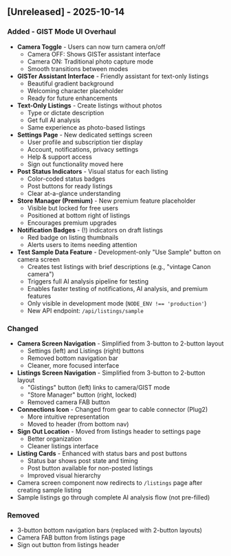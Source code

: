 
## [Unreleased] - 2025-10-14

### Added - GIST Mode UI Overhaul
- **Camera Toggle** - Users can now turn camera on/off
  - Camera OFF: Shows GISTer assistant interface
  - Camera ON: Traditional photo capture mode
  - Smooth transitions between modes
- **GISTer Assistant Interface** - Friendly assistant for text-only listings
  - Beautiful gradient background
  - Welcoming character placeholder
  - Ready for future enhancements
- **Text-Only Listings** - Create listings without photos
  - Type or dictate description
  - Get full AI analysis
  - Same experience as photo-based listings
- **Settings Page** - New dedicated settings screen
  - User profile and subscription tier display
  - Account, notifications, privacy settings
  - Help & support access
  - Sign out functionality moved here
- **Post Status Indicators** - Visual status for each listing
  - Color-coded status badges
  - Post buttons for ready listings
  - Clear at-a-glance understanding
- **Store Manager (Premium)** - New premium feature placeholder
  - Visible but locked for free users
  - Positioned at bottom right of listings
  - Encourages premium upgrades
- **Notification Badges** - (!) indicators on draft listings
  - Red badge on listing thumbnails
  - Alerts users to items needing attention
- **Test Sample Data Feature** - Development-only "Use Sample" button on camera screen
  - Creates test listings with brief descriptions (e.g., "vintage Canon camera")
  - Triggers full AI analysis pipeline for testing
  - Enables faster testing of notifications, AI analysis, and premium features
  - Only visible in development mode (`NODE_ENV !== 'production'`)
  - New API endpoint: `/api/listings/sample`

### Changed
- **Camera Screen Navigation** - Simplified from 3-button to 2-button layout
  - Settings (left) and Listings (right) buttons
  - Removed bottom navigation bar
  - Cleaner, more focused interface
- **Listings Screen Navigation** - Simplified from 3-button to 2-button layout
  - "Gistings" button (left) links to camera/GIST mode
  - "Store Manager" button (right, locked)
  - Removed camera FAB button
- **Connections Icon** - Changed from gear to cable connector (Plug2)
  - More intuitive representation
  - Moved to header (from bottom nav)
- **Sign Out Location** - Moved from listings header to settings page
  - Better organization
  - Cleaner listings interface
- **Listing Cards** - Enhanced with status bars and post buttons
  - Status bar shows post state and timing
  - Post button available for non-posted listings
  - Improved visual hierarchy
- Camera screen component now redirects to `/listings` page after creating sample listing
- Sample listings go through complete AI analysis flow (not pre-filled)

### Removed
- 3-button bottom navigation bars (replaced with 2-button layouts)
- Camera FAB button from listings page
- Sign out button from listings header

